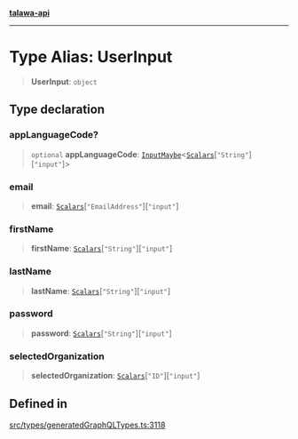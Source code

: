[**talawa-api**](../../../README.md)

***

# Type Alias: UserInput

> **UserInput**: `object`

## Type declaration

### appLanguageCode?

> `optional` **appLanguageCode**: [`InputMaybe`](InputMaybe.md)\<[`Scalars`](Scalars.md)\[`"String"`\]\[`"input"`\]\>

### email

> **email**: [`Scalars`](Scalars.md)\[`"EmailAddress"`\]\[`"input"`\]

### firstName

> **firstName**: [`Scalars`](Scalars.md)\[`"String"`\]\[`"input"`\]

### lastName

> **lastName**: [`Scalars`](Scalars.md)\[`"String"`\]\[`"input"`\]

### password

> **password**: [`Scalars`](Scalars.md)\[`"String"`\]\[`"input"`\]

### selectedOrganization

> **selectedOrganization**: [`Scalars`](Scalars.md)\[`"ID"`\]\[`"input"`\]

## Defined in

[src/types/generatedGraphQLTypes.ts:3118](https://github.com/Suyash878/talawa-api/blob/f376d03c37e9acd046e7cc983947432c95f74442/src/types/generatedGraphQLTypes.ts#L3118)
